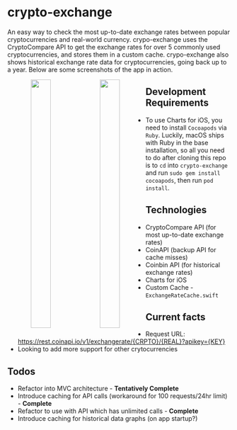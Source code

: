 # crypto-exchange

An easy way to check the most up-to-date exchange rates between popular cryptocurrencies and real-world currency. crypo-exchange uses the CryptoCompare API to get the exchange rates for over 5 commonly used cryptocurrencies, and stores them in a custom cache. crypo-exchange also shows historical exchange rate data for cryptocurrencies, going back up to a year. Below are some screenshots of the app in action.

<p align="center">
<img src="https://github.com/jyoo980/crypto-exchange/blob/master/CryptoExchange/Assets.xcassets/v1.2-p1.imageset/v1.2-p1.png" width="327" height="561" style="float: left; width: 30%; margin-right: 1%; margin-bottom: 0.5em;">
<img src="https://github.com/jyoo980/crypto-exchange/blob/master/CryptoExchange/Assets.xcassets/v1.2-p2.imageset/v1.2-p2.png" width="327" height="561" style="float: left; width: 30%; margin-right: 1%; margin-bottom: 0.5em;">
</p>

## Development Requirements
* To use Charts for iOS, you need to install `Cocoapods` via `Ruby`. Luckily, macOS ships with Ruby in the base installation,  so all you need to do after cloning this repo is to `cd` into `crypto-exchange` and run `sudo gem install cocoapods`, then run `pod install`.

## Technologies
* CryptoCompare API (for most up-to-date exchange rates)
* CoinAPI (backup API for cache misses)
* Coinbin API (for historical exchange rates)
* Charts for iOS
* Custom Cache - `ExchangeRateCache.swift` 

## Current facts
* Request URL: https://rest.coinapi.io/v1/exchangerate/{CRPTO}/{REAL}?apikey={KEY}
* Looking to add more support for other crytocurrencies 

## Todos
* Refactor into MVC architecture - <strong>Tentatively Complete</strong>
* Introduce caching for API calls (workaround for 100 requests/24hr limit) - <strong>Complete</strong>
* Refactor to use with API which has unlimited calls - <strong>Complete</strong>
* Introduce caching for historical data graphs (on app startup?)
